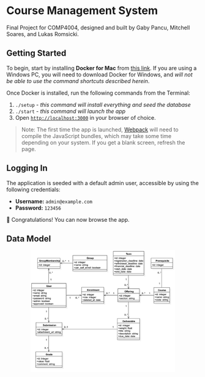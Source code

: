 # Course Management System

Final Project for COMP4004, designed and built by Gaby Pancu, Mitchell Soares, and Lukas Romsicki.

## Getting Started
To begin, start by installing **Docker for Mac** from [this link](https://docs.docker.com/docker-for-mac/install/).  If you are using a Windows PC, you will need to download Docker for Windows, and _will not be able to use the command shortcuts described herein_.

Once Docker is installed, run the following commands from the Terminal:
1. `./setup` - _this command will install everything and seed the database_
1. `./start` - _this command will launch the app_
1. Open [`http://localhost:3000`](http://localhost:3000) in your browser of choice.

> Note: The first time the app is launched, [Webpack](https://webpack.js.org) will need to compile the JavaScript bundles, which may take some time depending on your system.  If you get a blank screen, refresh the page.

## Logging In
The application is seeded with a default admin user, accessible by using the following credentials:
* **Username:** `admin@example.com`
* **Password:** `123456`

:tada: Congratulations! You can now browse the app.

## Data Model

<p align="center">
  <img src="/docs/data_model_screenshot.png" width="75%" />
</p>
